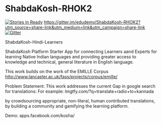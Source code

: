 ShabdaKosh-RHOK2
================
[![Stories in Ready](https://badge.waffle.io/edudemy/shabdakosh-rhok2.png?label=ready&title=Ready)](http://waffle.io/edudemy/shabdakosh-rhok2)
https://gitter.im/edudemy/ShabdaKosh-RHOK2?utm_source=share-link&utm_medium=link&utm_campaign=share-link
[![Gitter](https://badges.gitter.im/Join%20Chat.svg)](https://gitter.im/edudemy/ShabdaKosh-RHOK2?utm_source=badge&utm_medium=badge&utm_campaign=pr-badge)

ShabdaKosh-Hindi-Learners

 ShabdaKosh Platform Starter App for connecting Learners aand Experts for learning Native Indian languages 
 and providing greater access to knowledge and technical, general literature in English language.
 
 This work builds on the work of the EMILLE Corpus
 http://www.lancaster.ac.uk/fass/projects/corpus/emille/

Problem Statement:
This work addresses the current Gap in google search for translations:
For example: lmgtfy.com/?q=translate+radio+to+kannada

by crowdsourcing appropriate, non-literal, human contributed translations, 
by building a community and gamifying the learning platform.

Demo: apps.facebook.com/kosha/
